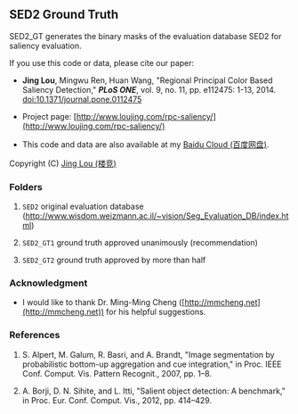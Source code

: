 ## SED2 Ground Truth

SED2_GT generates the binary masks of the evaluation database SED2 for saliency evaluation.

If you use this code or data, please cite our paper:

 - **Jing Lou**, Mingwu Ren, Huan Wang, "Regional Principal Color Based Saliency Detection," ***PLoS ONE***, vol. 9, no. 11, pp. e112475: 1-13, 2014. [doi:10.1371/journal.pone.0112475](http://www.plosone.org/article/info%3Adoi%2F10.1371%2Fjournal.pone.0112475)
 - Project page: [http://www.loujing.com/rpc-saliency/](http://www.loujing.com/rpc-saliency/)

 - This code and data are also available at my [Baidu Cloud (百度网盘)](https://pan.baidu.com/s/1kUByzrx#list/path=%2Fresearch%2Fp2014-rpc-saliency%2FSED2_GT).

Copyright (C) [Jing Lou (楼竞)](http://www.loujing.com)

### Folders

 1. `SED2`  original evaluation database (http://www.wisdom.weizmann.ac.il/~vision/Seg_Evaluation_DB/index.html)

 2. `SED2_GT1`  ground truth approved unanimously (recommendation)

 3. `SED2_GT2`	ground truth approved by more than half


### Acknowledgment

 - I would like to thank Dr. Ming-Ming Cheng ([http://mmcheng.net](http://mmcheng.net)) for his helpful suggestions.


### References
 1. S. Alpert, M. Galum, R. Basri, and A. Brandt, "Image segmentation by probabilistic bottom-up aggregation and cue integration," in Proc. IEEE Conf. Comput. Vis. Pattern Recognit., 2007, pp. 1–8.

 2. A. Borji, D. N. Sihite, and L. Itti, "Salient object detection: A benchmark," in Proc. Eur. Conf. Comput. Vis., 2012, pp. 414–429.
